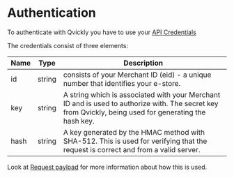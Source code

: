 # Authentication

To authenticate with Qvickly you have to use your [API Credentials](API-Credentials.md)

The credentials consist of three elements:

| Name | Type   | Description                                                                                                                                            |
|------|--------|--------------------------------------------------------------------------------------------------------------------------------------------------------|
| id   | string | consists of your Merchant ID (eid) - a unique number that identifies your e-store.                                                                     |
| key  | string | A string which is associated with your Merchant ID and is used to authorize with. The secret key from Qvickly, being used for generating the hash key. |
| hash | string | A key generated by the HMAC method with SHA-512. This is used for verifying that the request is correct and from a valid server.                       |


Look at [Request payload](Request-payload.md) for more information about how this is used.

